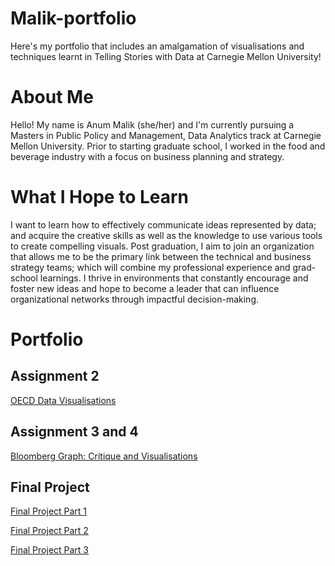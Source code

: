 # Malik-portfolio
Here's my portfolio that includes an amalgamation of visualisations and techniques learnt in Telling Stories with Data at Carnegie Mellon University!

# About Me
Hello! My name is Anum Malik (she/her) and I'm currently pursuing a Masters in Public Policy and Management, Data Analytics track at Carnegie Mellon University. Prior to starting graduate school, I worked in the food and beverage industry with a focus on business planning and strategy. 

# What I Hope to Learn
I want to learn how to effectively communicate ideas represented by data; and acquire the creative skills as well as the knowledge to use various tools to create compelling visuals. Post graduation, I aim to join an organization that allows me to be the primary link between the technical and business strategy teams; which will combine my professional experience and grad-school learnings. I thrive in environments that constantly encourage and foster new ideas and hope to become a leader that can influence organizational networks through impactful decision-making.

# Portfolio

## Assignment 2

[OECD Data Visualisations](/datavisual2.md)

## Assignment 3 and 4

[Bloomberg Graph: Critique and Visualisations](/critiqueandvisuals.md)


## Final Project 
[Final Project Part 1](/final_project_AnumMalik.md) 


[Final Project Part 2](/final_project_AnumMalik2.md) 


[Final Project Part 3](/final_project_AnumMalik3.md) 
